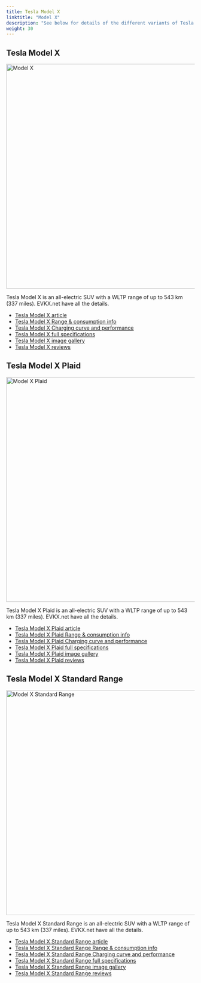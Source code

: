 ```yaml
---
title: Tesla Model X
linktitle: "Model X"
description: "See below for details of the different variants of Tesla Model X"
weight: 30
---
```

## Tesla Model X

<a href="/models/tesla/model_x/model_x/"><img src="https://media.evkx.net/multimedia/models/tesla/model_x/model_x/main_1_st.jpg" width="800" height="600" alt="Model X" ></a>

Tesla Model X is an all-electric SUV with a WLTP range of up to 543 km (337 miles). EVKX.net have all the details. 

- [Tesla Model X article](/models/tesla/model_x/model_x/)
- [Tesla Model X Range & consumption info](/models/tesla/model_x/model_x//rangeandconsumption)
- [Tesla Model X Charging curve and performance](/models/tesla/model_x/model_x//chargingcurve)
- [Tesla Model X full specifications](/models/tesla/model_x/model_x//specifications)
- [Tesla Model X image gallery](/models/tesla/model_x/model_x//gallery)
- [Tesla Model X reviews](/models/tesla/model_x/model_x//reviews)

## Tesla Model X Plaid

<a href="/models/tesla/model_x/model_x_plaid/"><img src="https://media.evkx.net/multimedia/models/tesla/model_x/model_x_plaid/main_1_st.jpg" width="800" height="600" alt="Model X Plaid" ></a>

Tesla Model X Plaid is an all-electric SUV with a WLTP range of up to 543 km (337 miles). EVKX.net have all the details. 

- [Tesla Model X Plaid article](/models/tesla/model_x/model_x_plaid/)
- [Tesla Model X Plaid Range & consumption info](/models/tesla/model_x/model_x_plaid//rangeandconsumption)
- [Tesla Model X Plaid Charging curve and performance](/models/tesla/model_x/model_x_plaid//chargingcurve)
- [Tesla Model X Plaid full specifications](/models/tesla/model_x/model_x_plaid//specifications)
- [Tesla Model X Plaid image gallery](/models/tesla/model_x/model_x_plaid//gallery)
- [Tesla Model X Plaid reviews](/models/tesla/model_x/model_x_plaid//reviews)

## Tesla Model X Standard Range

<a href="/models/tesla/model_x/model_x_standard_range/"><img src="https://media.evkx.net/multimedia/models/tesla/model_x/model_x_standard_range/main_1_st.jpg" width="800" height="600" alt="Model X Standard Range" ></a>

Tesla Model X Standard Range is an all-electric SUV with a WLTP range of up to 543 km (337 miles). EVKX.net have all the details. 

- [Tesla Model X Standard Range article](/models/tesla/model_x/model_x_standard_range/)
- [Tesla Model X Standard Range Range & consumption info](/models/tesla/model_x/model_x_standard_range//rangeandconsumption)
- [Tesla Model X Standard Range Charging curve and performance](/models/tesla/model_x/model_x_standard_range//chargingcurve)
- [Tesla Model X Standard Range full specifications](/models/tesla/model_x/model_x_standard_range//specifications)
- [Tesla Model X Standard Range image gallery](/models/tesla/model_x/model_x_standard_range//gallery)
- [Tesla Model X Standard Range reviews](/models/tesla/model_x/model_x_standard_range//reviews)

